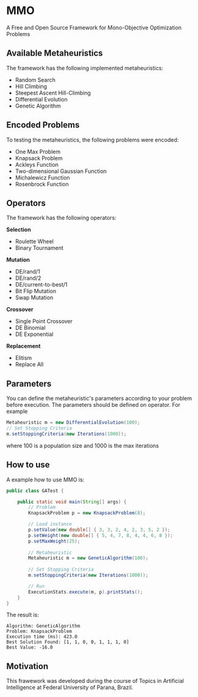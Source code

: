 # MMO

A Free and Open Source Framework for Mono-Objective Optimization Problems

Available Metaheuristics
---
The framework has the following implemented metaheuristics:

- Random Search
- Hill Climbing
- Steepest Ascent Hill-Climbing
- Differential Evolution
- Genetic Algorithm

Encoded Problems
---
To testing the metaheuristics, the following problems were encoded:

- One Max Problem
- Knapsack Problem
- Ackleys Function
- Two-dimensional Gaussian Function
- Michalewicz Function
- Rosenbrock Function

Operators
--
The framework has the following operators:

**Selection**
- Roulette Wheel
- Binary Tournament

**Mutation**
- DE/rand/1
- DE/rand/2
- DE/current-to-best/1
- Bit Flip Mutation
- Swap Mutation

**Crossover**
- Single Point Crossover
- DE Binomial
- DE Exponential

**Replacement**
- Elitism
- Replace All

Parameters 
---
You can define the metaheuristic's parameters according to your problem before execution. The parameters
should be defined on operator. For example

```Java
Metaheuristic m = new DifferentialEvolution(100);
// Set Stopping Criteria
m.setStoppingCriteria(new Iterations(1000));
```

where 100 is a population size and 1000 is the max iterations

How to use
---
A example how to use MMO is:

```Java
public class GATest {

	public static void main(String[] args) {
		// Problem
		KnapsackProblem p = new KnapsackProblem(8);

		// Load instance
		p.setValue(new double[] { 3, 3, 2, 4, 2, 3, 5, 2 });
		p.setWeight(new double[] { 5, 4, 7, 8, 4, 4, 6, 8 });
		p.setMaxWeight(25);
		
		// Metaheuristic
		Metaheuristic m = new GeneticAlgorithm(100);
				
		// Set Stopping Criteria
		m.setStoppingCriteria(new Iterations(1000));

		// Run
		ExecutionStats.execute(m, p).printStats();		
	}
}
```

The result is:

```
Algorithm: GeneticAlgorithm
Problem: KnapsackProblem
Execution time (ms): 423.0
Best Solution Found: [1, 1, 0, 0, 1, 1, 1, 0]
Best Value: -16.0
```

Motivation
---
This frawework was developed during the course of Topics in Artificial Intelligence at Federal University of Parana, Brazil.



